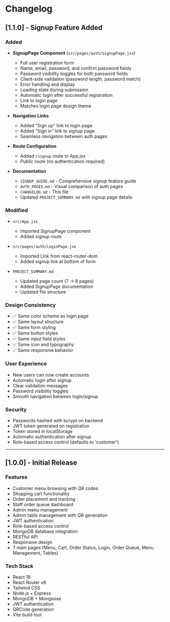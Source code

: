 # Changelog

## [1.1.0] - Signup Feature Added

### Added

- **SignupPage Component** (`src/pages/auth/SignupPage.jsx`)

  - Full user registration form
  - Name, email, password, and confirm password fields
  - Password visibility toggles for both password fields
  - Client-side validation (password length, password match)
  - Error handling and display
  - Loading state during submission
  - Automatic login after successful registration
  - Link to login page
  - Matches login page design theme

- **Navigation Links**

  - Added "Sign up" link to login page
  - Added "Sign in" link to signup page
  - Seamless navigation between auth pages

- **Route Configuration**

  - Added `/signup` route to App.jsx
  - Public route (no authentication required)

- **Documentation**
  - `SIGNUP_GUIDE.md` - Comprehensive signup feature guide
  - `AUTH_PAGES.md` - Visual comparison of auth pages
  - `CHANGELOG.md` - This file
  - Updated `PROJECT_SUMMARY.md` with signup page details

### Modified

- `src/App.jsx`

  - Imported SignupPage component
  - Added signup route

- `src/pages/auth/LoginPage.jsx`

  - Imported Link from react-router-dom
  - Added signup link at bottom of form

- `PROJECT_SUMMARY.md`
  - Updated page count (7 → 8 pages)
  - Added SignupPage documentation
  - Updated file structure

### Design Consistency

- ✅ Same color scheme as login page
- ✅ Same layout structure
- ✅ Same form styling
- ✅ Same button styles
- ✅ Same input field styles
- ✅ Same icon and typography
- ✅ Same responsive behavior

### User Experience

- New users can now create accounts
- Automatic login after signup
- Clear validation messages
- Password visibility toggles
- Smooth navigation between login/signup

### Security

- Passwords hashed with bcrypt on backend
- JWT token generated on registration
- Token stored in localStorage
- Automatic authentication after signup
- Role-based access control (defaults to 'customer')

---

## [1.0.0] - Initial Release

### Features

- Customer menu browsing with QR codes
- Shopping cart functionality
- Order placement and tracking
- Staff order queue dashboard
- Admin menu management
- Admin table management with QR generation
- JWT authentication
- Role-based access control
- MongoDB database integration
- RESTful API
- Responsive design
- 7 main pages (Menu, Cart, Order Status, Login, Order Queue, Menu Management, Tables)

### Tech Stack

- React 18
- React Router v6
- Tailwind CSS
- Node.js + Express
- MongoDB + Mongoose
- JWT authentication
- QRCode generation
- Vite build tool
